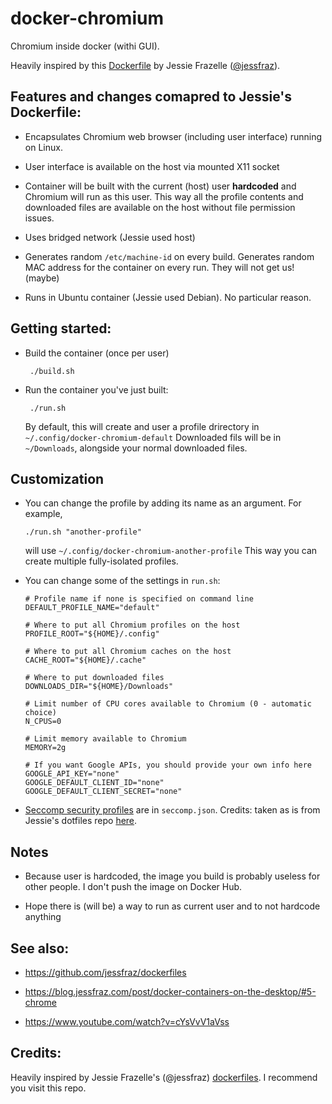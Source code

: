 # docker-chromium

Chromium inside docker (withi GUI).

Heavily inspired by this [Dockerfile](https://github.com/jessfraz/dockerfiles/tree/d871637d411bea624941c8732fe449c9d8a4b56e/chromium) by Jessie Frazelle ([@jessfraz](https://twitter.com/jessfraz)).



## Features and changes comapred to Jessie's Dockerfile:

- Encapsulates Chromium web browser (including user interface) running on Linux.

- User interface is available on the host via mounted X11 socket

- Container will be built with the current (host) user **hardcoded** 
and Chromium will run as this user. This way all the profile contents and 
downloaded files are available on the host without file permission issues.

- Uses bridged network (Jessie used host)

- Generates random `/etc/machine-id` on every build. Generates random MAC address for the container on every run. They will not get us! (maybe)

- Runs in Ubuntu container (Jessie used Debian). No particular reason.


## Getting started:

 - Build the container (once per user)

        ./build.sh

 - Run the container you've just built:

        ./run.sh

    By default, this will create and user a profile drirectory in `~/.config/docker-chromium-default`
    Downloaded fils will be in `~/Downloads`, alongside your normal downloaded files.


## Customization

  - You can change the profile by adding its name as an argument. For example,

        ./run.sh "another-profile"

    will use `~/.config/docker-chromium-another-profile`
    This way you can create multiple fully-isolated profiles.

  - You can change some of the settings in `run.sh`:

        # Profile name if none is specified on command line
        DEFAULT_PROFILE_NAME="default"

        # Where to put all Chromium profiles on the host
        PROFILE_ROOT="${HOME}/.config"

        # Where to put all Chromium caches on the host
        CACHE_ROOT="${HOME}/.cache"

        # Where to put downloaded files
        DOWNLOADS_DIR="${HOME}/Downloads"

        # Limit number of CPU cores available to Chromium (0 - automatic choice)
        N_CPUS=0

        # Limit memory available to Chromium
        MEMORY=2g

        # If you want Google APIs, you should provide your own info here
        GOOGLE_API_KEY="none"
        GOOGLE_DEFAULT_CLIENT_ID="none"
        GOOGLE_DEFAULT_CLIENT_SECRET="none"


  - [Seccomp security profiles](https://docs.docker.com/engine/security/seccomp) are in `seccomp.json`. Credits: taken as is from Jessie's dotfiles repo [here](https://github.com/jessfraz/dotfiles/blob/2e693ecfdb2fa395e8653a723de4f6f223b64134/etc/docker/seccomp/chrome.json).


## Notes

 - Because user is hardcoded, the image you build is probably useless for other people. I don't push the image on Docker Hub.

 - Hope there is (will be) a way to run as current user and to not hardcode anything


## See also:

 - https://github.com/jessfraz/dockerfiles

 - https://blog.jessfraz.com/post/docker-containers-on-the-desktop/#5-chrome
 
 - https://www.youtube.com/watch?v=cYsVvV1aVss


## Credits: 

  Heavily inspired by Jessie Frazelle's (@jessfraz) [dockerfiles](https://github.com/jessfraz/dockerfiles). I recommend you visit this repo.
